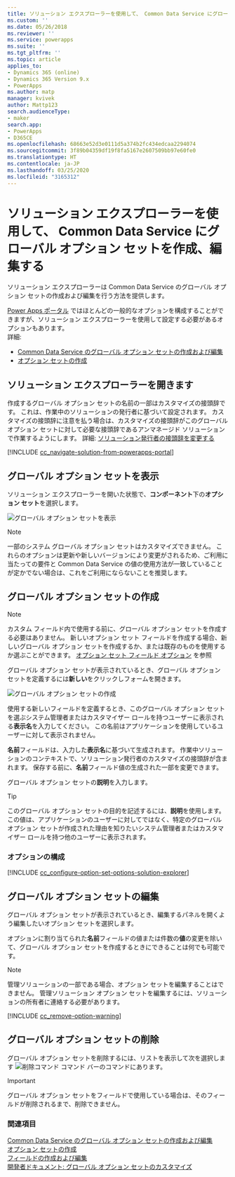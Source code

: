 ```yaml
---
title: ソリューション エクスプローラーを使用して、 Common Data Service にグローバル オプション セットを作成、編集する | MicrosoftDocs
ms.custom: ''
ms.date: 05/26/2018
ms.reviewer: ''
ms.service: powerapps
ms.suite: ''
ms.tgt_pltfrm: ''
ms.topic: article
applies_to:
- Dynamics 365 (online)
- Dynamics 365 Version 9.x
- PowerApps
ms.author: matp
manager: kvivek
author: Mattp123
search.audienceType:
- maker
search.app:
- PowerApps
- D365CE
ms.openlocfilehash: 68663e52d3e0111d5a374b2fc434edcaa2294074
ms.sourcegitcommit: 3f89b04359df19f8fa5167e2607509bb97e60fe0
ms.translationtype: HT
ms.contentlocale: ja-JP
ms.lasthandoff: 03/25/2020
ms.locfileid: "3165312"
---
```

# <a name="create-and-edit-global-option-sets-for-common-data-service-using-solution-explorer"></a>ソリューション エクスプローラーを使用して、 Common Data Service にグローバル オプション セットを作成、編集する

ソリューション エクスプローラーは Common Data Service のグローバル オプション セットの作成および編集を行う方法を提供します。

[Power Apps ポータル](https://make.powerapps.com/?utm_source=padocs&utm_medium=linkinadoc&utm_campaign=referralsfromdoc) ではほとんどの一般的なオプションを構成することができますが、ソリューション エクスプローラーを使用して設定する必要があるオプションもあります。 <br />詳細: 
- [Common Data Service のグローバル オプション セットの作成および編集](create-edit-global-option-sets.md)
- [オプション セットの作成](custom-picklists.md)

## <a name="open-solution-explorer"></a>ソリューション エクスプローラーを開きます

作成するグローバル オプション セットの名前の一部はカスタマイズの接頭辞です。 これは、作業中のソリューションの発行者に基づいて設定されます。 カスタマイズの接頭辞に注意を払う場合は、カスタマイズの接頭辞がこのグローバル オプション セットに対して必要な接頭辞であるアンマネージド ソリューションで作業するようにします。 詳細: [ソリューション発行者の接頭辞を変更する](change-solution-publisher-prefix.md) 

[!INCLUDE [cc_navigate-solution-from-powerapps-portal](../../includes/cc_navigate-solution-from-powerapps-portal.md)]

## <a name="view-global-option-sets"></a>グローバル オプション セットを表示

ソリューション エクスプローラーを開いた状態で、**コンポーネント**下の**オプション セット**を選択します。

![グローバル オプション セットを表示](media/view-global-option-sets-solution-explorer.png)

> [!NOTE]
> 一部のシステム グローバル オプション セットはカスタマイズできません。 これらのオプションは更新や新しいバージョンにより変更がされるため、ご利用に当たっての要件と Common Data Service の値の使用方法が一致していることが定かでない場合は、これをご利用にならないことを推奨します。

## <a name="create-a-global-option-set"></a>グローバル オプション セットの作成

> [!NOTE]
> カスタム フィールド内で使用する前に、グローバル オプション セットを作成する必要はありません。 新しいオプション セット フィールドを作成する場合、新しいグローバル オプション セットを作成するか、または既存のものを使用するか選ぶことができます。 [オプション セット フィールド オプション](create-edit-field-solution-explorer.md#option-set-field-options) を参照

グローバル オプション セットが表示されているとき、グローバル オプション セットを定義するには**新しい**をクリックしフォームを開きます。

![グローバル オプション セットの作成](media/create-global-option-set-solution-explorer.png)

使用する新しいフィールドを定義するとき、このグローバル オプション セットを選ぶシステム管理者またはカスタマイザー ロールを持つユーザーに表示される**表示名**を入力してください。 この名前はアプリケーションを使用しているユーザーに対して表示されません。

**名前**フィールドは、入力した**表示名**に基づいて生成されます。 作業中ソリューションのコンテキストで、ソリューション発行者のカスタマイズの接頭辞が含まれます。 保存する前に、**名前**フィールド値の生成された一部を変更できます。

グローバル オプション セットの**説明**を入力します。 

> [!TIP]
> このグローバル オプション セットの目的を記述するには、**説明**を使用します。 この値は、アプリケーションのユーザーに対してではなく、特定のグローバル オプション セットが作成された理由を知りたいシステム管理者またはカスタマイザー ロールを持つ他のユーザーに表示されます。

### <a name="configure-options"></a>オプションの構成

[!INCLUDE [cc_configure-option-set-options-solution-explorer](../../includes/cc_configure-option-set-options-solution-explorer.md)]

## <a name="edit-a-global-option-set"></a>グローバル オプション セットの編集

グローバル オプション セットが表示されているとき、編集するパネルを開くよう編集したいオプション セットを選択します。

オプションに割り当てられた**名前**フィールドの値または件数の**値**の変更を除いて、グローバル オプション セットを作成するときにできることは何でも可能です。

> [!NOTE]
> 管理ソリューションの一部である場合、オプション セットを編集することはできません。 管理ソリューション オプション セットを編集するには、ソリューションの所有者に連絡する必要があります。

[!INCLUDE [cc_remove-option-warning](../../includes/cc_remove-option-warning.md)]

## <a name="delete-a-global-option-set"></a>グローバル オプション セットの削除

グローバル オプション セットを削除するには、リストを表示して次を選択します ![削除コマンド](media/delete.gif) コマンド バーのコマンドにあります。

> [!IMPORTANT]
> グローバル オプション セットをフィールドで使用している場合は、そのフィールドが削除されるまで、削除できません。
  
### <a name="see-also"></a>関連項目
 
[Common Data Service のグローバル オプション セットの作成および編集](create-edit-global-option-sets.md)<br />
[オプション セットの作成](custom-picklists.md)<br />
[フィールドの作成および編集](create-edit-fields.md)<br />
[開発者ドキュメント: グローバル オプション セットのカスタマイズ](/dynamics365/customer-engagement/developer/org-service/customize-global-option-sets)
